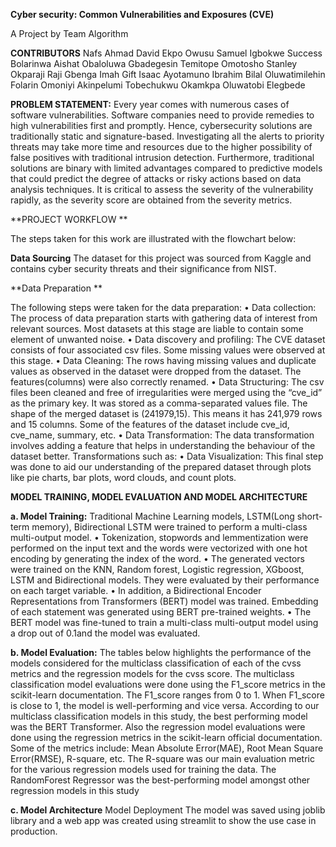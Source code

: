 **Cyber security: Common Vulnerabilities and Exposures (CVE)**
 
A Project by Team Algorithm
 
 
**CONTRIBUTORS**
Nafs Ahmad	David Ekpo
Owusu Samuel	Igbokwe Success
Bolarinwa Aishat	Obaloluwa Gbadegesin
Temitope Omotosho	Stanley Okparaji
Raji Gbenga	Imah Gift
Isaac Ayotamuno	Ibrahim Bilal
Oluwatimilehin Folarin	Omoniyi Akinpelumi
Tobechukwu Okamkpa	Oluwatobi Elegbede
 
**PROBLEM STATEMENT:**
Every year comes with numerous cases of software vulnerabilities. Software companies need to provide remedies to high vulnerabilities first and promptly. Hence, cybersecurity solutions are traditionally static and signature-based. Investigating all the alerts to priority threats may take more time and resources due to the higher possibility of false positives with traditional intrusion detection. 
Furthermore, traditional solutions are binary with limited advantages compared to predictive models that could predict the degree of attacks or risky actions based on data analysis techniques. It is critical to assess the severity of the vulnerability rapidly, as the severity score are obtained from the severity metrics. 


**PROJECT WORKFLOW **

The steps taken for this work are illustrated with the flowchart below: 
 

**Data Sourcing** 
The dataset for this project was sourced from Kaggle and contains cyber security threats and their significance from NIST.

**Data Preparation **

 The following steps were taken for the data preparation:
•	Data collection: The process of data preparation starts with gathering data of interest from relevant sources. Most datasets at this stage are liable to contain some element of unwanted noise.
•	Data discovery and profiling: The CVE dataset consists of four associated csv files. Some missing values were observed at this stage.
•	Data Cleaning: The rows having missing values and duplicate values as observed in the dataset were dropped from the dataset. The features(columns) were also correctly renamed. 
•	Data Structuring: The csv files been cleaned and free of irregularities were merged using the “cve_id” as the primary key. It was stored as a comma-separated values file. The shape of the merged dataset is (241979,15). This means it has 241,979 rows and 15 columns. Some of the features of the dataset include cve_id, cve_name, summary, etc.
•	Data Transformation: The data transformation involves adding a feature that helps in understanding the behaviour of the dataset better. Transformations such as:
• Data Visualization: This final step was done to aid our understanding of the prepared dataset through plots like pie charts, bar plots, word clouds, and count plots.

**MODEL TRAINING, MODEL EVALUATION AND MODEL ARCHITECTURE**

**a.	Model Training:** Traditional Machine Learning models, LSTM(Long short-term memory), Bidirectional LSTM were trained to perform a multi-class multi-output  model.
•	Tokenization, stopwords and lemmentization were performed on the input text and the words were vectorized with one hot encoding by generating the index of the word.
•	The generated vectors were trained on the KNN, Random forest, Logistic regression, XGboost, LSTM and Bidirectional models. They were evaluated by their performance on each target variable.
•	In addition, a Bidirectional Encoder Representations from Transformers (BERT) model was trained. Embedding of each statement was generated using BERT pre-trained weights.
•	The BERT model was fine-tuned to train a multi-class multi-output model using a drop  out of 0.1and the model was evaluated.

**b.	Model Evaluation:** The tables below highlights the performance of the models considered for the multiclass classification of each of the cvss metrics and the regression models for the cvss score. The multiclass classification model evaluations were done using the F1_score metrics in the scikit-learn documentation. The F1_score ranges from 0 to 1. When F1_score is close to 1, the model is well-performing and vice versa. According to our multiclass classification models in this study, the best performing model was the BERT Transformer. Also the regression model evaluations were done using the regression metrics in the scikit-learn official documentation. Some of the metrics include: Mean Absolute Error(MAE), Root Mean Square Error(RMSE), R-square, etc. The R-square was our main evaluation metric for the various regression models used for training the data. The RandomForest Regressor was the best-performing model amongst other regression models in this study    
 
**c.	Model Architecture**
Model Deployment 
The model was saved using joblib library and a web app was created using streamlit to show the use case in production. 
